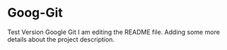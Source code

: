 # Goog-Git
Test Version Google Git
I am editing the README file. Adding some more details about the project description.
